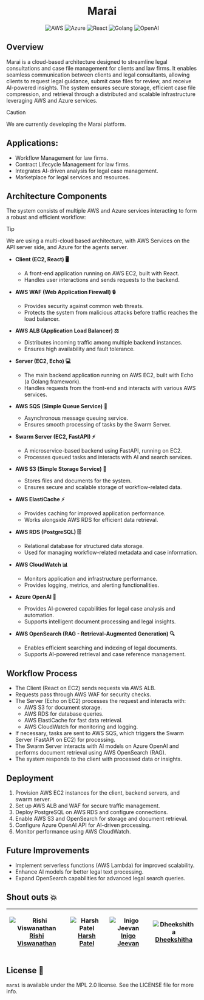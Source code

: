 <div align=center>
<h1>
Marai
</h1>

![AWS](https://img.shields.io/badge/AWS-Cloud-darkblue) ![Azure](https://img.shields.io/badge/Azure-Cloud-darkblue) ![React](https://img.shields.io/badge/React-Frontend-green) ![Golang](https://img.shields.io/badge/Golang-Backend-blue) ![OpenAI](https://img.shields.io/badge/OpenAI-Swarm-orange)
</div>

## Overview
Marai is a cloud-based architecture designed to streamline legal consultations and case file management for clients and law firms. It enables seamless communication between clients and legal consultants, allowing clients to request legal guidance, submit case files for review, and receive AI-powered insights. The system ensures secure storage, efficient case file compression, and retrieval through a distributed and scalable infrastructure leveraging AWS and Azure services.

> [!CAUTION]
> We are currently developing the Marai platform.

## Applications:
- Workflow Management for law firms.
- Contract Lifecycle Management for law firms.
- Integrates AI-driven analysis for legal case management.
- Marketplace for legal services and resources.

## Architecture Components
The system consists of multiple AWS and Azure services interacting to form a robust and efficient workflow:

> [!TIP]
> We are using a multi-cloud based architecture, with AWS Services on the API server side, and Azure for the agents server.

- **Client (EC2, React) 🖥️**
  - A front-end application running on AWS EC2, built with React.
  - Handles user interactions and sends requests to the backend.

- **AWS WAF (Web Application Firewall) 🔒**
  - Provides security against common web threats.
  - Protects the system from malicious attacks before traffic reaches the load balancer.

- **AWS ALB (Application Load Balancer) ⚖️**
  - Distributes incoming traffic among multiple backend instances.
  - Ensures high availability and fault tolerance.

- **Server (EC2, Echo) 💻**
  - The main backend application running on AWS EC2, built with Echo (a Golang framework).
  - Handles requests from the front-end and interacts with various AWS services.

- **AWS SQS (Simple Queue Service) 📩**
  - Asynchronous message queuing service.
  - Ensures smooth processing of tasks by the Swarm Server.

- **Swarm Server (EC2, FastAPI) ⚡**
  - A microservice-based backend using FastAPI, running on EC2.
  - Processes queued tasks and interacts with AI and search services.

- **AWS S3 (Simple Storage Service) 📂**
  - Stores files and documents for the system.
  - Ensures secure and scalable storage of workflow-related data.

- **AWS ElastiCache ⚡**
  - Provides caching for improved application performance.
  - Works alongside AWS RDS for efficient data retrieval.

- **AWS RDS (PostgreSQL) 🗄️**
  - Relational database for structured data storage.
  - Used for managing workflow-related metadata and case information.

- **AWS CloudWatch 📊**
  - Monitors application and infrastructure performance.
  - Provides logging, metrics, and alerting functionalities.

- **Azure OpenAI 🤖**
  - Provides AI-powered capabilities for legal case analysis and automation.
  - Supports intelligent document processing and legal insights.

- **AWS OpenSearch (RAG - Retrieval-Augmented Generation) 🔍**
  - Enables efficient searching and indexing of legal documents.
  - Supports AI-powered retrieval and case reference management.

## Workflow Process
- The Client (React on EC2) sends requests via AWS ALB.
- Requests pass through AWS WAF for security checks.
- The Server (Echo on EC2) processes the request and interacts with:
  - AWS S3 for document storage.
  - AWS RDS for database queries.
  - AWS ElastiCache for fast data retrieval.
  - AWS CloudWatch for monitoring and logging.
- If necessary, tasks are sent to AWS SQS, which triggers the Swarm Server (FastAPI on EC2) for processing.
- The Swarm Server interacts with AI models on Azure OpenAI and performs document retrieval using AWS OpenSearch (RAG).
- The system responds to the client with processed data or insights.

## Deployment
1. Provision AWS EC2 instances for the client, backend servers, and swarm server.
2. Set up AWS ALB and WAF for secure traffic management.
3. Deploy PostgreSQL on AWS RDS and configure connections.
4. Enable AWS S3 and OpenSearch for storage and document retrieval.
5. Configure Azure OpenAI API for AI-driven processing.
6. Monitor performance using AWS CloudWatch.

## Future Improvements
- Implement serverless functions (AWS Lambda) for improved scalability.
- Enhance AI models for better legal text processing.
- Expand OpenSearch capabilities for advanced legal search queries.

## Shout outs 💥

| <p align="center">![Rishi Viswanathan](https://github.com/risv1.png?size=128)<br>[Rishi Viswanathan](https://github.com/risv1)</p> | <p align="center">![Harsh Patel](https://github.com/HarshPatel5940.png?size=128)<br>[Harsh Patel](https://github.com/HarshPatel5940)</p> | <p align="center">![Inigo Jeevan](https://github.com/inigojeevan.png?size=128)<br>[Inigo Jeevan](https://github.com/inigojeevan)</p> | <p align="center">![Dheekshitha](https://github.com/Dheekshitha24.png?size=128)<br>[Dheekshitha](https://github.com/Dheekshitha24)</p>
 ---------------------------------------------------------------------------------------------------------------------------- | ---------------------------------------------------------------------------------------------------------------------------------------- | ---------------------------------------------------------------------------------------------------------------------- | ---------------------------------------------------------------------------------------------------------------------- |

## License 📜

`marai` is available under the MPL 2.0 license. See the LICENSE file for more info.
